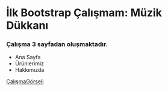 # İlk Bootstrap Çalışmam: Müzik Dükkanı
### Çalışma 3 sayfadan oluşmaktadır.
* Ana Sayfa
* Ürünlerimiz
* Hakkımızda

[ÇalışmaGörseli](/readmep.jpg) 